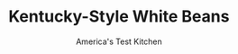 ---
layout: ../../layouts/MarkdownPostLayout.astro
title: Kentucky-Style White Beans
author: America's Test Kitchen
pubDate: 2023-03-15
description: "This flavorful side makes a meal out of pork steaks."
image_url: https://res.cloudinary.com/hksqkdlah/image/upload/ar_1:1,c_fill,dpr_2.0,f_auto,fl_lossy.progressive.strip_profile,g_faces:auto,q_auto:low,w_344/24594_sfs-monroe-county-pork-steaks-32
tags: ["Side Dishes","Beans"]
calories: 2572
protein: 35
carbohydrates: 48
fats: 
fiber: 10
ingredients: ["1 (8-ounce), ham steak, rind removed","1 tablespoon, vegetable oil","1 , onion, chopped fine","2 , garlic cloves, minced","3 (15-ounce) cans, cannellini beans, rinsed","5 cups, water","1 (12-ounce), smoked ham hock","1/4 teaspoon, liquid smoke",", Salt and pepper"]
serves: 6
time: "1 hour"
instructions: ["Using 2 forks, shred ham steak into 1-inch pieces; set aside. Heat oil in Dutch oven over medium heat until shimmering. Add onion and cook until softened and beginning to brown, about 5 minutes. Stir in garlic and cook until fragrant, about 30 seconds.","Add beans, water, ham hock, liquid smoke, and ham steak pieces to pot and bring to boil over high heat. Reduce heat to medium-low and simmer until beans are very tender and mixture is thickened slightly, about 35 minutes, stirring occasionally.","Remove ham hock. Season beans with salt and pepper to taste. Serve."]
nutrition: ["1355 mg Potassium","428 mg Phosphorus","181 mg Calcium","7 mg Iron","133 mg Magnesium","1297 mg Sodium","4 mg Zinc","10 g Fat","4 mg Niacin (B3)","5 g Monounsaturated","1 g Polyunsaturated","1 mg Vitamin C","53 mg Cholesterol","2 g Saturated","10 g Fiber","144 µg Folate (food)","1 g Sugars","8 µg Vitamin K","416 g Water","48 g Carbs","144 µg Folate equivalent (total)","35 g Protein","2 mg Vitamin E","1 µg Vitamin A","428 kcal Energy","2572 calories"]
notes: "We prefer the flavor and texture of Goya canned cannellini beans. Use the meat from the ham hock within a few days to flavor another dish. Our favorite brand of liquid smoke is Wright’s."
---